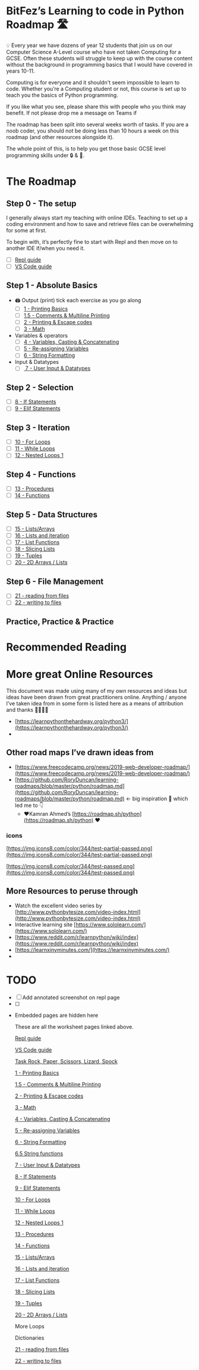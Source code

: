 # BitFez’s Learning to code in Python Roadmap 🛣

<aside>
💡 Every year we have dozens of year 12 students that join us on our Computer Science A-Level course who have not taken Computing for a GCSE.
Often these students will struggle to keep up with the course content without the background in programming basics that I would have covered in years 10-11.

Computing is for everyone and it shouldn't seem impossible to learn to code. Whether you’re a Computing student or not, this course is set up to teach you the basics of Python programming.

If you like what you see, please share this with people who you think may benefit. If not please drop me a message on Teams if 

The roadmap has been split into several weeks worth of tasks. If you are a noob coder, you should not be doing less than 10 hours a week on this roadmap (and other resources alongside it). 

The whole point of this, is to help you get those basic GCSE level programming skills under 🔒 & 🔑.

</aside>

# The Roadmap

## Step 0 - The setup

I generally always start my teaching with online IDEs. Teaching to set up a coding environment and how to save and retrieve files can be overwhelming for some at first.

To begin with, it’s perfectly fine to start with Repl and then move on to another IDE if/when you need it.

- [ ]  [Repl guide](BitFez%E2%80%99s%20Learning%20to%20code%20in%20Python%20Roadmap%20%F0%9F%9B%A3%20363c54e295a6417c9c58a87bedc46ad0/Repl%20guide%20568781e0816649438a83d0015353229f.md)
- [ ]  [VS Code guide](BitFez%E2%80%99s%20Learning%20to%20code%20in%20Python%20Roadmap%20%F0%9F%9B%A3%20363c54e295a6417c9c58a87bedc46ad0/VS%20Code%20guide%2007527b3bfb5a4ab686eea939f23e9056.md)

## Step 1 - Absolute Basics

- 🖨 Output (print) tick each exercise as you go along
    - [ ]  [1 - Printing Basics](BitFez%E2%80%99s%20Learning%20to%20code%20in%20Python%20Roadmap%20%F0%9F%9B%A3%20363c54e295a6417c9c58a87bedc46ad0/1%20-%20Printing%20Basics%20b9a0e9a8f7724636be389b3f3b8ca5e8.md)
    - [ ]  [1.5 - Comments & Multiline Printing](BitFez%E2%80%99s%20Learning%20to%20code%20in%20Python%20Roadmap%20%F0%9F%9B%A3%20363c54e295a6417c9c58a87bedc46ad0/1%205%20-%20Comments%20&%20Multiline%20Printing%20d56b6eabe6954454adbada3eb9db0d71.md)
    - [ ]  [2 - Printing & Escape codes](BitFez%E2%80%99s%20Learning%20to%20code%20in%20Python%20Roadmap%20%F0%9F%9B%A3%20363c54e295a6417c9c58a87bedc46ad0/2%20-%20Printing%20&%20Escape%20codes%208eae5621de7343cb982d53b118887e6a.md)
    - [ ]  [3 - Math](BitFez%E2%80%99s%20Learning%20to%20code%20in%20Python%20Roadmap%20%F0%9F%9B%A3%20363c54e295a6417c9c58a87bedc46ad0/3%20-%20Math%20ca805729f15a43f5a9b03976d8a4702f.md)
- Variables & operators
    - [ ]  [4 - Variables, Casting & Concatenating](BitFez%E2%80%99s%20Learning%20to%20code%20in%20Python%20Roadmap%20%F0%9F%9B%A3%20363c54e295a6417c9c58a87bedc46ad0/4%20-%20Variables,%20Casting%20&%20Concatenating%203222919330e5475faa5f9d92660249d5.md)
    - [ ]  [5 - Re-assigning Variables ](BitFez%E2%80%99s%20Learning%20to%20code%20in%20Python%20Roadmap%20%F0%9F%9B%A3%20363c54e295a6417c9c58a87bedc46ad0/5%20-%20Re-assigning%20Variables%20e2ecb6bbc7164c9f8520d8203fef1700.md)
    - [ ]  [6 - String Formatting](BitFez%E2%80%99s%20Learning%20to%20code%20in%20Python%20Roadmap%20%F0%9F%9B%A3%20363c54e295a6417c9c58a87bedc46ad0/6%20-%20String%20Formatting%2045f0ade8adc34a3cb3ce5aa18618f061.md)
- Input & Datatypes
    - [ ]  [ 7 - User Input & Datatypes](BitFez%E2%80%99s%20Learning%20to%20code%20in%20Python%20Roadmap%20%F0%9F%9B%A3%20363c54e295a6417c9c58a87bedc46ad0/7%20-%20User%20Input%20&%20Datatypes%20c9564cfb46ab4a07b03d8aaab95f1ab6.md)

## Step 2 - Selection

- [ ]  [8 - If Statements](BitFez%E2%80%99s%20Learning%20to%20code%20in%20Python%20Roadmap%20%F0%9F%9B%A3%20363c54e295a6417c9c58a87bedc46ad0/8%20-%20If%20Statements%20e47772e9e04d425e8657764d878ba4f6.md)
- [ ]  [9 - Elif Statements](BitFez%E2%80%99s%20Learning%20to%20code%20in%20Python%20Roadmap%20%F0%9F%9B%A3%20363c54e295a6417c9c58a87bedc46ad0/9%20-%20Elif%20Statements%200e2107ebf24f4399a8bc75817548ba49.md)

## Step 3 - Iteration

- [ ]  [10 - For Loops](BitFez%E2%80%99s%20Learning%20to%20code%20in%20Python%20Roadmap%20%F0%9F%9B%A3%20363c54e295a6417c9c58a87bedc46ad0/10%20-%20For%20Loops%20a161c39578d44fedb9085948d7594920.md)
- [ ]  [11 - While Loops](BitFez%E2%80%99s%20Learning%20to%20code%20in%20Python%20Roadmap%20%F0%9F%9B%A3%20363c54e295a6417c9c58a87bedc46ad0/11%20-%20While%20Loops%205b1695be6ee044ce90e040fe66397a07.md)
- [ ]  [12 - Nested Loops 1](BitFez%E2%80%99s%20Learning%20to%20code%20in%20Python%20Roadmap%20%F0%9F%9B%A3%20363c54e295a6417c9c58a87bedc46ad0/12%20-%20Nested%20Loops%201%205af88a82aad9498ab2e3151b872ebabb.md)

## Step 4 - Functions

- [ ]  [13 - Procedures](BitFez%E2%80%99s%20Learning%20to%20code%20in%20Python%20Roadmap%20%F0%9F%9B%A3%20363c54e295a6417c9c58a87bedc46ad0/13%20-%20Procedures%20e779162f7bc84ae181deb64f096a9415.md)
- [ ]  [14 - Functions](BitFez%E2%80%99s%20Learning%20to%20code%20in%20Python%20Roadmap%20%F0%9F%9B%A3%20363c54e295a6417c9c58a87bedc46ad0/14%20-%20Functions%20feb1650e87ab4fbc849e5c6ca5f9472f.md)

## Step 5 - Data Structures

- [ ]  [15 - Lists/Arrays](BitFez%E2%80%99s%20Learning%20to%20code%20in%20Python%20Roadmap%20%F0%9F%9B%A3%20363c54e295a6417c9c58a87bedc46ad0/15%20-%20Lists%20Arrays%2034798d76a15b4c2da2051b8d8f050799.md)
- [ ]  [16 - Lists and iteration](BitFez%E2%80%99s%20Learning%20to%20code%20in%20Python%20Roadmap%20%F0%9F%9B%A3%20363c54e295a6417c9c58a87bedc46ad0/16%20-%20Lists%20and%20iteration%20c2d86cd56f3049d88f5b41ff5d2d5721.md)
- [ ]  [17 - List Functions](BitFez%E2%80%99s%20Learning%20to%20code%20in%20Python%20Roadmap%20%F0%9F%9B%A3%20363c54e295a6417c9c58a87bedc46ad0/17%20-%20List%20Functions%20c02c03b2ccb846809ca6c88bb8592e1a.md)
- [ ]  [18 - Slicing Lists](BitFez%E2%80%99s%20Learning%20to%20code%20in%20Python%20Roadmap%20%F0%9F%9B%A3%20363c54e295a6417c9c58a87bedc46ad0/18%20-%20Slicing%20Lists%20b9fb68060960466087dd83f55d81cdf0.md)
- [ ]  [19 - Tuples](BitFez%E2%80%99s%20Learning%20to%20code%20in%20Python%20Roadmap%20%F0%9F%9B%A3%20363c54e295a6417c9c58a87bedc46ad0/19%20-%20Tuples%20440ae1f1edeb4ef99e599e4215b5eaad.md)
- [ ]  [20 - 2D Arrays / Lists](BitFez%E2%80%99s%20Learning%20to%20code%20in%20Python%20Roadmap%20%F0%9F%9B%A3%20363c54e295a6417c9c58a87bedc46ad0/20%20-%202D%20Arrays%20Lists%20ca100f7dc7f748f189678e8f4796f303.md)

## Step 6 - File Management

- [ ]  [21 - reading from files](BitFez%E2%80%99s%20Learning%20to%20code%20in%20Python%20Roadmap%20%F0%9F%9B%A3%20363c54e295a6417c9c58a87bedc46ad0/21%20-%20reading%20from%20files%20e19d6e6ea3df41d3bc218c3f023b6489.md)
- [ ]  [22 - writing to files](BitFez%E2%80%99s%20Learning%20to%20code%20in%20Python%20Roadmap%20%F0%9F%9B%A3%20363c54e295a6417c9c58a87bedc46ad0/22%20-%20writing%20to%20files%20ec703ea7b9df424ba3fbe4b3ce4c9afc.md)

## Practice, Practice & Practice

# Recommended Reading

# More great Online Resources

This document was made using many of my own resources and ideas but ideas have been drawn from great practitioners online. Anything / anyone I’ve taken idea from in some form is listed here as a means of attribution and thanks 🙌🤲👏👏

- [https://learnpythonthehardway.org/python3/](https://learnpythonthehardway.org/python3/)
- 

## Other road maps I’ve drawn ideas from

- [https://www.freecodecamp.org/news/2019-web-developer-roadmap/](https://www.freecodecamp.org/news/2019-web-developer-roadmap/)
- [https://github.com/RoryDuncan/learning-roadmaps/blob/master/python/roadmap.md](https://github.com/RoryDuncan/learning-roadmaps/blob/master/python/roadmap.md) ← big inspiration 🤲 which led me to 👇
    - ❤Kamran Ahmed’s [https://roadmap.sh/python](https://roadmap.sh/python) ❤

### icons

[https://img.icons8.com/color/344/test-partial-passed.png](https://img.icons8.com/color/344/test-partial-passed.png) 

[https://img.icons8.com/color/344/test-passed.png](https://img.icons8.com/color/344/test-passed.png)

## More Resources to peruse through

- Watch the excellent video series by [http://www.pythonbytesize.com/video-index.html](http://www.pythonbytesize.com/video-index.html)
- Interactive learning site [https://www.sololearn.com/](https://www.sololearn.com/)
- [https://www.reddit.com/r/learnpython/wiki/index](https://www.reddit.com/r/learnpython/wiki/index)
- [https://learnxinyminutes.com/](https://learnxinyminutes.com/)
- 

# TODO

- [ ]  Add annotated screenshot on repl page
- [ ]  

- Embedded pages are hidden here
    
    These are all the worksheet pages linked above. 
    
    [Repl guide](BitFez%E2%80%99s%20Learning%20to%20code%20in%20Python%20Roadmap%20%F0%9F%9B%A3%20363c54e295a6417c9c58a87bedc46ad0/Repl%20guide%20568781e0816649438a83d0015353229f.md)
    
    [VS Code guide](BitFez%E2%80%99s%20Learning%20to%20code%20in%20Python%20Roadmap%20%F0%9F%9B%A3%20363c54e295a6417c9c58a87bedc46ad0/VS%20Code%20guide%2007527b3bfb5a4ab686eea939f23e9056.md)
    
    [Task Rock, Paper, Scissors, Lizard, Spock](BitFez%E2%80%99s%20Learning%20to%20code%20in%20Python%20Roadmap%20%F0%9F%9B%A3%20363c54e295a6417c9c58a87bedc46ad0/Task%20Rock,%20Paper,%20Scissors,%20Lizard,%20Spock%201d4b4acf7f3943ebb812da625372ffd4.md)
    
    [1 - Printing Basics](BitFez%E2%80%99s%20Learning%20to%20code%20in%20Python%20Roadmap%20%F0%9F%9B%A3%20363c54e295a6417c9c58a87bedc46ad0/1%20-%20Printing%20Basics%20b9a0e9a8f7724636be389b3f3b8ca5e8.md)
    
    [1.5 - Comments & Multiline Printing](BitFez%E2%80%99s%20Learning%20to%20code%20in%20Python%20Roadmap%20%F0%9F%9B%A3%20363c54e295a6417c9c58a87bedc46ad0/1%205%20-%20Comments%20&%20Multiline%20Printing%20d56b6eabe6954454adbada3eb9db0d71.md)
    
    [2 - Printing & Escape codes](BitFez%E2%80%99s%20Learning%20to%20code%20in%20Python%20Roadmap%20%F0%9F%9B%A3%20363c54e295a6417c9c58a87bedc46ad0/2%20-%20Printing%20&%20Escape%20codes%208eae5621de7343cb982d53b118887e6a.md)
    
    [3 - Math](BitFez%E2%80%99s%20Learning%20to%20code%20in%20Python%20Roadmap%20%F0%9F%9B%A3%20363c54e295a6417c9c58a87bedc46ad0/3%20-%20Math%20ca805729f15a43f5a9b03976d8a4702f.md)
    
    [4 - Variables, Casting & Concatenating](BitFez%E2%80%99s%20Learning%20to%20code%20in%20Python%20Roadmap%20%F0%9F%9B%A3%20363c54e295a6417c9c58a87bedc46ad0/4%20-%20Variables,%20Casting%20&%20Concatenating%203222919330e5475faa5f9d92660249d5.md)
    
    [5 - Re-assigning Variables ](BitFez%E2%80%99s%20Learning%20to%20code%20in%20Python%20Roadmap%20%F0%9F%9B%A3%20363c54e295a6417c9c58a87bedc46ad0/5%20-%20Re-assigning%20Variables%20e2ecb6bbc7164c9f8520d8203fef1700.md)
    
    [6 - String Formatting](BitFez%E2%80%99s%20Learning%20to%20code%20in%20Python%20Roadmap%20%F0%9F%9B%A3%20363c54e295a6417c9c58a87bedc46ad0/6%20-%20String%20Formatting%2045f0ade8adc34a3cb3ce5aa18618f061.md)
    
    [6.5 String functions](BitFez%E2%80%99s%20Learning%20to%20code%20in%20Python%20Roadmap%20%F0%9F%9B%A3%20363c54e295a6417c9c58a87bedc46ad0/6%205%20String%20functions%201ef09dc9a7eb4960b07bf72c85783dc7.md)
    
    [ 7 - User Input & Datatypes](BitFez%E2%80%99s%20Learning%20to%20code%20in%20Python%20Roadmap%20%F0%9F%9B%A3%20363c54e295a6417c9c58a87bedc46ad0/7%20-%20User%20Input%20&%20Datatypes%20c9564cfb46ab4a07b03d8aaab95f1ab6.md)
    
    [8 - If Statements](BitFez%E2%80%99s%20Learning%20to%20code%20in%20Python%20Roadmap%20%F0%9F%9B%A3%20363c54e295a6417c9c58a87bedc46ad0/8%20-%20If%20Statements%20e47772e9e04d425e8657764d878ba4f6.md)
    
    [9 - Elif Statements](BitFez%E2%80%99s%20Learning%20to%20code%20in%20Python%20Roadmap%20%F0%9F%9B%A3%20363c54e295a6417c9c58a87bedc46ad0/9%20-%20Elif%20Statements%200e2107ebf24f4399a8bc75817548ba49.md)
    
    [10 - For Loops](BitFez%E2%80%99s%20Learning%20to%20code%20in%20Python%20Roadmap%20%F0%9F%9B%A3%20363c54e295a6417c9c58a87bedc46ad0/10%20-%20For%20Loops%20a161c39578d44fedb9085948d7594920.md)
    
    [11 - While Loops](BitFez%E2%80%99s%20Learning%20to%20code%20in%20Python%20Roadmap%20%F0%9F%9B%A3%20363c54e295a6417c9c58a87bedc46ad0/11%20-%20While%20Loops%205b1695be6ee044ce90e040fe66397a07.md)
    
    [12 - Nested Loops 1](BitFez%E2%80%99s%20Learning%20to%20code%20in%20Python%20Roadmap%20%F0%9F%9B%A3%20363c54e295a6417c9c58a87bedc46ad0/12%20-%20Nested%20Loops%201%205af88a82aad9498ab2e3151b872ebabb.md)
    
    [13 - Procedures](BitFez%E2%80%99s%20Learning%20to%20code%20in%20Python%20Roadmap%20%F0%9F%9B%A3%20363c54e295a6417c9c58a87bedc46ad0/13%20-%20Procedures%20e779162f7bc84ae181deb64f096a9415.md)
    
    [14 - Functions](BitFez%E2%80%99s%20Learning%20to%20code%20in%20Python%20Roadmap%20%F0%9F%9B%A3%20363c54e295a6417c9c58a87bedc46ad0/14%20-%20Functions%20feb1650e87ab4fbc849e5c6ca5f9472f.md)
    
    [15 - Lists/Arrays](BitFez%E2%80%99s%20Learning%20to%20code%20in%20Python%20Roadmap%20%F0%9F%9B%A3%20363c54e295a6417c9c58a87bedc46ad0/15%20-%20Lists%20Arrays%2034798d76a15b4c2da2051b8d8f050799.md)
    
    [16 - Lists and iteration](BitFez%E2%80%99s%20Learning%20to%20code%20in%20Python%20Roadmap%20%F0%9F%9B%A3%20363c54e295a6417c9c58a87bedc46ad0/16%20-%20Lists%20and%20iteration%20c2d86cd56f3049d88f5b41ff5d2d5721.md)
    
    [17 - List Functions](BitFez%E2%80%99s%20Learning%20to%20code%20in%20Python%20Roadmap%20%F0%9F%9B%A3%20363c54e295a6417c9c58a87bedc46ad0/17%20-%20List%20Functions%20c02c03b2ccb846809ca6c88bb8592e1a.md)
    
    [18 - Slicing Lists](BitFez%E2%80%99s%20Learning%20to%20code%20in%20Python%20Roadmap%20%F0%9F%9B%A3%20363c54e295a6417c9c58a87bedc46ad0/18%20-%20Slicing%20Lists%20b9fb68060960466087dd83f55d81cdf0.md)
    
    [19 - Tuples](BitFez%E2%80%99s%20Learning%20to%20code%20in%20Python%20Roadmap%20%F0%9F%9B%A3%20363c54e295a6417c9c58a87bedc46ad0/19%20-%20Tuples%20440ae1f1edeb4ef99e599e4215b5eaad.md)
    
    [20 - 2D Arrays / Lists](BitFez%E2%80%99s%20Learning%20to%20code%20in%20Python%20Roadmap%20%F0%9F%9B%A3%20363c54e295a6417c9c58a87bedc46ad0/20%20-%202D%20Arrays%20Lists%20ca100f7dc7f748f189678e8f4796f303.md)
    
    More Loops
    
    Dictionaries
    
    [21 - reading from files](BitFez%E2%80%99s%20Learning%20to%20code%20in%20Python%20Roadmap%20%F0%9F%9B%A3%20363c54e295a6417c9c58a87bedc46ad0/21%20-%20reading%20from%20files%20e19d6e6ea3df41d3bc218c3f023b6489.md)
    
    [22 - writing to files](BitFez%E2%80%99s%20Learning%20to%20code%20in%20Python%20Roadmap%20%F0%9F%9B%A3%20363c54e295a6417c9c58a87bedc46ad0/22%20-%20writing%20to%20files%20ec703ea7b9df424ba3fbe4b3ce4c9afc.md)